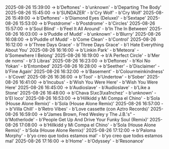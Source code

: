 2025-08-26 15:39:00 -> b'Deftones' - b'unknown' - b'Departing The Body'
2025-08-26 15:45:00 -> b'SUNDAZER' - b'Cry Wolf' - b'Cry Wolf'
2025-08-26 15:49:00 -> b'Deftones' - b'Diamond Eyes (Deluxe)' - b'Sextape'
2025-08-26 15:53:00 -> b'Postdrome' - b'Postdrome' - b'Circles'
2025-08-26 15:57:00 -> b'Soul Blind' - b'Feel It All Around' - b'In The In Between'
2025-08-26 16:03:00 -> b'Puddle of Mudd' - b'unknown' - b'Blurry'
2025-08-26 16:08:00 -> b'Puddle of Mudd' - b'Come Clean' - b'Control'
2025-08-26 16:12:00 -> b'Three Days Grace' - b'Three Days Grace' - b'I Hate Everything About You'
2025-08-26 16:16:00 -> b'Linkin Park' - b'Meteora' - b'Somewhere I Belong'
2025-08-26 16:19:00 -> b'A Perfect Circle' - b'Mer de noms' - b'3 Libras'
2025-08-26 16:23:00 -> b'Deftones' - b'Koi No Yokan' - b'Entombed'
2025-08-26 16:28:00 -> b'Seether' - b'Disclaimer' - b'Fine Again'
2025-08-26 16:32:00 -> b'Basement' - b'Colourmeinkindness' - b'Covet'
2025-08-26 16:36:00 -> b'Tool' - b'Undertow' - b'Sober'
2025-08-26 16:41:00 -> b'Incubus' - b'Wish You Were Here' - b'Wish You Were Here'
2025-08-26 16:45:00 -> b'Audioslave' - b'Audioslave' - b'Like a Stone'
2025-08-26 16:48:00 -> b'Chava S\xc3\xa1nchez' - b'unknown' - b'El loco'
2025-08-26 16:53:00 -> b'Hillkidd y Mi Compa el Chino' - b'Sola (House Alone Remix)' - b'Sola (House Alone Remix)'
2025-08-26 16:57:00 -> b'Villa Chill' - b'Retro Vibes' - b'Love cassette (con Aztro Records)'
2025-08-26 16:59:00 -> b"James Brown, Fred Wesley y The J.B.'s" - b'Motherlode' - b'People Get Up And Drive Your Funky Soul (Remix)'
2025-08-26 17:08:00 -> b'Hillkidd y Mi Compa el Chino' - b'Sola (House Alone Remix)' - b'Sola (House Alone Remix)'
2025-08-26 17:12:00 -> b'Paloma Morphy' - b'yo creo que todxs estamos mal' - b'yo creo que todxs estamos mal'
2025-08-26 17:16:00 -> b'Home' - b'Odyssey' - b'Resonance'
